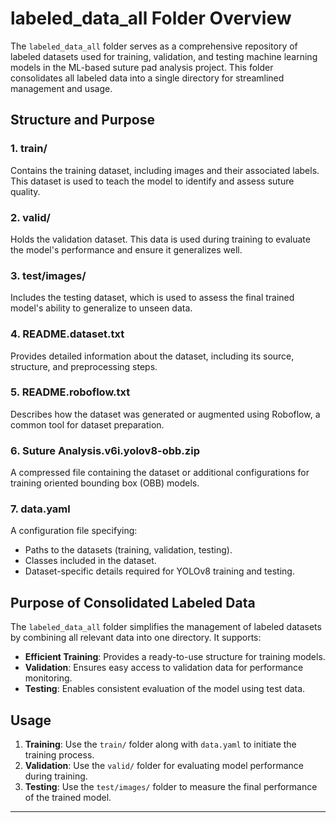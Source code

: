# labeled_data_all Folder Overview

The `labeled_data_all` folder serves as a comprehensive repository of labeled datasets used for training, validation, and testing machine learning models in the ML-based suture pad analysis project. This folder consolidates all labeled data into a single directory for streamlined management and usage.

## Structure and Purpose

### 1. **train/**
Contains the training dataset, including images and their associated labels. This dataset is used to teach the model to identify and assess suture quality.

### 2. **valid/**
Holds the validation dataset. This data is used during training to evaluate the model's performance and ensure it generalizes well.

### 3. **test/images/**
Includes the testing dataset, which is used to assess the final trained model's ability to generalize to unseen data.

### 4. **README.dataset.txt**
Provides detailed information about the dataset, including its source, structure, and preprocessing steps.

### 5. **README.roboflow.txt**
Describes how the dataset was generated or augmented using Roboflow, a common tool for dataset preparation.

### 6. **Suture Analysis.v6i.yolov8-obb.zip**
A compressed file containing the dataset or additional configurations for training oriented bounding box (OBB) models.

### 7. **data.yaml**
A configuration file specifying:
- Paths to the datasets (training, validation, testing).
- Classes included in the dataset.
- Dataset-specific details required for YOLOv8 training and testing.

## Purpose of Consolidated Labeled Data
The `labeled_data_all` folder simplifies the management of labeled datasets by combining all relevant data into one directory. It supports:
- **Efficient Training**: Provides a ready-to-use structure for training models.
- **Validation**: Ensures easy access to validation data for performance monitoring.
- **Testing**: Enables consistent evaluation of the model using test data.

## Usage
1. **Training**: Use the `train/` folder along with `data.yaml` to initiate the training process.
2. **Validation**: Use the `valid/` folder for evaluating model performance during training.
3. **Testing**: Use the `test/images/` folder to measure the final performance of the trained model.

---
